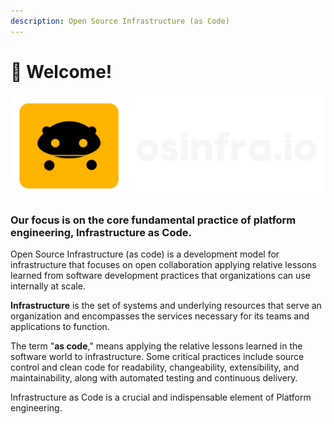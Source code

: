 ```yaml
---
description: Open Source Infrastructure (as Code)
---
```


# 👋 Welcome!

![](.gitbook/assets/osinfra-logo)

### Our focus is on the core fundamental practice of platform engineering, Infrastructure as Code.

Open Source Infrastructure (as code) is a development model for infrastructure that focuses on open collaboration applying relative lessons learned from software development practices that organizations can use internally at scale.

**Infrastructure** is the set of systems and underlying resources that serve an organization and encompasses the services necessary for its teams and applications to function.

The term "**as code**," means applying the relative lessons learned in the software world to infrastructure. Some critical practices include source control and clean code for readability, changeability, extensibility, and maintainability, along with automated testing and continuous delivery.

Infrastructure as Code is a crucial and indispensable element of Platform engineering.
